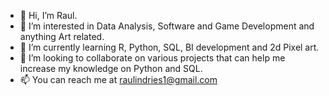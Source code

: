 - 👋 Hi, I’m Raul.
- 👀 I’m interested in Data Analysis, Software and Game Development and anything Art related.
- 🌱 I’m currently learning R, Python, SQL, BI development and 2d Pixel art.
- 💞️ I’m looking to collaborate on various projects that can help me increase my knowledge on Python and SQL.
- 📫 You can reach me at raulindries1@gmail.com

<!---
VincentCastl/VincentCastl is a ✨ special ✨ repository because its `README.md` (this file) appears on your GitHub profile.
You can click the Preview link to take a look at your changes.
--->
